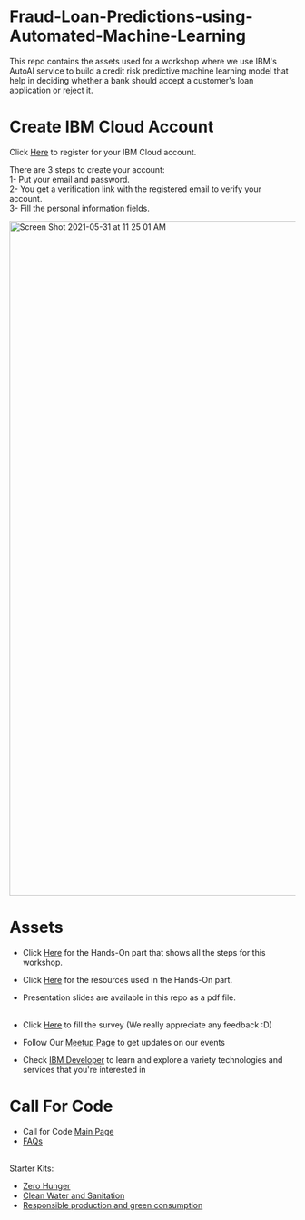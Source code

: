 # Fraud-Loan-Predictions-using-Automated-Machine-Learning
This repo contains the assets used for a workshop where we use IBM's AutoAI service to build a credit risk predictive machine learning model that help in deciding whether a bank should accept a customer's loan application or reject it.

# Create IBM Cloud Account

Click [Here](https://ibm.biz/BdfMKE) to register for your IBM Cloud account. <br>

There are 3 steps to create your account: <br>
1- Put your email and password. <br>
2- You get a verification link with the registered email to verify your account. <br>
3- Fill the personal information fields. <br>

<img width="1188" alt="Screen Shot 2021-05-31 at 11 25 01 AM" src="https://user-images.githubusercontent.com/15332386/120156441-0769d980-c203-11eb-8cb3-29f4a8d5616a.png">

# Assets

- Click [Here](https://developer.ibm.com/patterns/fraud-prediction-using-autoai/) for the Hands-On part that shows all the steps for this workshop. <br>
- Click [Here](https://github.com/IBM/predict-fraud-using-auto-ai) for the resources used in the Hands-On part.<br>
- Presentation slides are available in this repo as a pdf file.<br><br>

- Click [Here](https://ibm.biz/MEA-DataAI-Survey) to fill the survey (We really appreciate any feedback :D) <br>
- Follow Our [Meetup Page](https://www.meetup.com/IBM-Cloud-MEA/) to get updates on our events <br>
- Check [IBM Developer](https://developer.ibm.com/) to learn and explore a variety technologies and services that you're interested in <br>

# Call For Code
- Call for Code [Main Page](ibm.biz/callforcode) <br>
- [FAQs](callforcode.org/faq/) <br> <br>

Starter Kits:<br> 
- [Zero Hunger](https://github.com/Call-for-Code/Solution-Starter-Kit-Hunger-2021#solution-ideas)
- [Clean Water and Sanitation](https://github.com/Call-for-Code/Solution-Starter-Kit-Water-2021#solution-ideas)
- [Responsible production and green consumption](https://github.com/Call-for-Code/Solution-Starter-Kit-Production-2021#more-solution-ideas)
